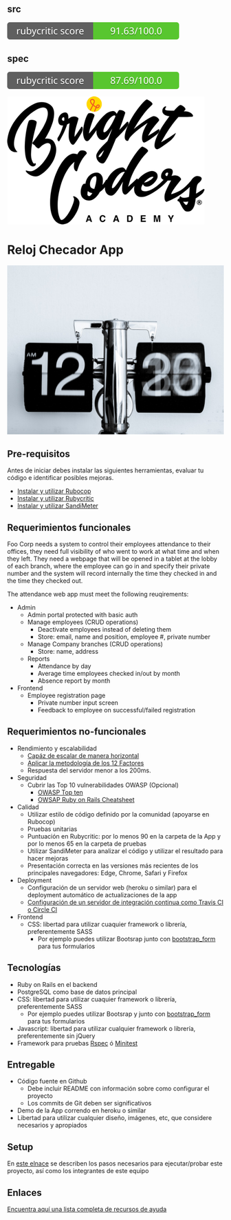 ## src

![RubyCritic](badges/app/rubycritic_badge_score.svg)

## spec

![RubyCritic](badges/spec/rubycritic_badge_score.svg)


![BrightCoders Logo](img/logo-bc.png)

# Reloj Checador App

![cover](img/cover.jpg)

## Pre-requisitos

Antes de iniciar debes instalar las siguientes herramientas, evaluar tu código e identificar posibles mejoras.

- [Instalar y utilizar Rubocop](https://github.com/bright-coders/commons/tree/master/topics/rubocop)
- [Instalar y utilizar Rubycritic](https://github.com/bright-coders/commons/tree/master/topics/rubycritic)
- [Instalar y utilizar SandiMeter](https://github.com/makaroni4/sandi_meter)

## Requerimientos funcionales

Foo Corp needs a system to control their employees attendance to their offices, they need full visibility of who went to work at what time and when they left. They need a webpage that will be opened in a tablet at the lobby of each branch, where the employee can go in and specify their private number and the system will record internally the time they checked in and the time they checked out.

The attendance web app must meet the following reuqirements:

- Admin
  - Admin portal protected with basic auth
  - Manage employees (CRUD operations)
    - Deactivate employees instead of deleting them
    - Store: email, name and position, employee #, private number
  - Manage Company branches (CRUD operations)
    - Store: name, address
  - Reports
    - Attendance by day
    - Average time employees checked in/out by month
    - Absence report by month
- Frontend
  - Employee registration page
    - Private number input screen
    - Feedback to employee on successful/failed registration

## Requerimientos no-funcionales
- Rendimiento y escalabilidad
  - [Capáz de escalar de manera horizontal](https://rubygarage.org/blog/ruby-on-rails-is-scalable)
  - [Aplicar la metodología de los 12 Factores](https://12factor.net/)
  - Respuesta del servidor menor a los 200ms. 
- Seguridad
  - Cubrir las Top 10 vulnerabilidades OWASP (Opcional)
     - [OWASP Top ten](https://owasp.org/www-project-top-ten/)
     - [OWSAP Ruby on Rails Cheatsheet](https://cheatsheetseries.owasp.org/cheatsheets/Ruby_on_Rails_Cheat_Sheet.html)
- Calidad
  - Utilizar estilo de código definido por la comunidad (apoyarse en Rubocop)
  - Pruebas unitarias
  - Puntuación en Rubycritic: por lo menos 90 en la carpeta de la App y por lo menos 65 en la carpeta de pruebas
  - Utilizar SandiMeter para analizar el código y utilizar el resultado para hacer mejoras
  - Presentación correcta en las versiones más recientes de los principales navegadores: Edge, Chrome, Safari y Firefox
- Deployment
  - Configuración de un servidor web (heroku o similar) para el deployment automático de actualizaciones de la app
  - [Configuración de un servidor de integración continua como Travis CI o Circle CI](https://circleci.com/features/ruby/)
- Frontend
  - CSS: libertad para utilizar cuaquier framework o librería, preferentemente SASS
    - Por ejemplo puedes utilizar Bootsrap junto con [bootstrap_form](https://github.com/bootstrap-ruby/bootstrap_form) para tus formularios

## Tecnologías
- Ruby on Rails en el backend
- PostgreSQL como base de datos principal
- CSS: libertad para utilizar cuaquier framework o librería, preferentemente SASS
  - Por ejemplo puedes utilizar Bootsrap y junto con [bootstrap_form](https://github.com/bootstrap-ruby/bootstrap_form) para tus formularios
- Javascript: libertad para utilizar cualquier framework o librería, preferentemente sin jQuery
- Framework para pruebas [Rspec](https://rspec.info/) ó [Minitest](https://github.com/seattlerb/minitest)

## Entregable
- Código fuente en Github 
  - Debe incluir README con información sobre como configurar el proyecto
  - Los commits de Git deben ser significativos
- Demo de la App correndo en heroku o similar
- Libertad para utilizar cualquier diseño, imágenes, etc, que considere necesarios y apropiados

## Setup
En [este elnace](setup/README.md) se describen los pasos necesarios para ejecutar/probar este proyecto, así como los integrantes de este equipo

## Enlaces
[Encuentra aquí una lista completa de recursos de ayuda](https://github.com/bright-coders/commons/tree/master/topics/resources)
